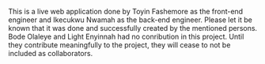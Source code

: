This is a live web application done by Toyin Fashemore as the front-end engineer and Ikecukwu Nwamah as the back-end engineer. Please let it be known that it was done and successfully created by the mentioned persons. Bode Olaleye and Light Enyinnah had no conribution in this project. Until they contribute meaningfully to the project, they will cease to not be included as collaborators.